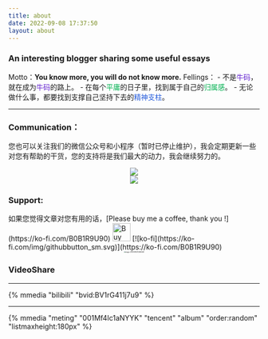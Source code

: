 ```yaml
---
title: about
date: 2022-09-08 17:37:50
layout: about
---
```

### **An interesting blogger sharing some useful essays**
Motto：**You know more, you will do not know more.**
Fellings：
		- 不是<font color="#6425d0">牛码</font>，就在成为<font color="#6425d0">牛码</font>的路上。
		- 在每个<font color="#00b050">平庸</font>的日子里，找到属于自己的<font color="#00b050">归属感</font>。
		- 无论做什么事，都要找到支撑自己坚持下去的<font color="#245bdb">精神支柱</font>。

---
### Communication：
您也可以关注我们的微信公众号和小程序（暂时已停止维护），我会定期更新一些对您有帮助的干货，您的支持将是我们最大的动力，我会继续努力的。
<div align='center'>
    <img src="http://qnpicmap.fcsluck.top/pics/202311131335499.png" style="zoom:100%;"/> </div>
<div align='center'>
    <img src="http://qnpicmap.fcsluck.top/pics/202311131335422.png" style="zoom: 100%;"/> </div>
<h3>Support:</h3>
如果您觉得文章对您有用的话，[Please buy me a coffee, thank you !](https://ko-fi.com/B0B1R9U90)
<a href='https://ko-fi.com/B0B1R9U90' target='_blank'><img height='36' style='border:0px;height:36px;' src='https://storage.ko-fi.com/cdn/kofi2.png?v=3' border='0' alt='Buy Me a Coffee at ko-fi.com' /></a>
[![ko-fi](https://ko-fi.com/img/githubbutton_sm.svg)](https://ko-fi.com/B0B1R9U90)

<div align='center'>
    <img src="http://qnpicmap.fcsluck.top/pics/202311131334305.png" alt="image-20220910212636463" style="zoom: 20%; pic_center" /></div>
<h3>VideoShare</h3>

---
{% mmedia "bilibili" "bvid:BV1rG411j7u9" %}

---
{% mmedia "meting" "001Mf4Ic1aNYYK" "tencent" "album" "order:random" "listmaxheight:180px" %}
